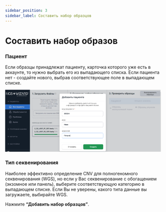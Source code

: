 ```yaml
---
sidebar_position: 3
sidebar_label: Составить набор образцов
---
```


# Составить набор образов

### Пациент

Если образцы принадлежат пациенту, карточка которого уже есть в аккаунте, то нужно выбрать его из выпадающего списка. Если пациента нет - создайте нового, выбрав соответствующее поле в выпадающем списке.

![Add patient](/img/rus/17-add-patient.png)

### Тип секвенирования

Наиболее эффективно определение CNV для полногеномного секвенирования (WGS), но если у Вас секвенирование с обогащением (экзомное или панель), выберите соответствующую категорию в выпадающем списке. Если Вы не уверены, какого типа данные вы загружаете, выбирайте WGS.

Нажмите **“Добавить набор образцов”**.

